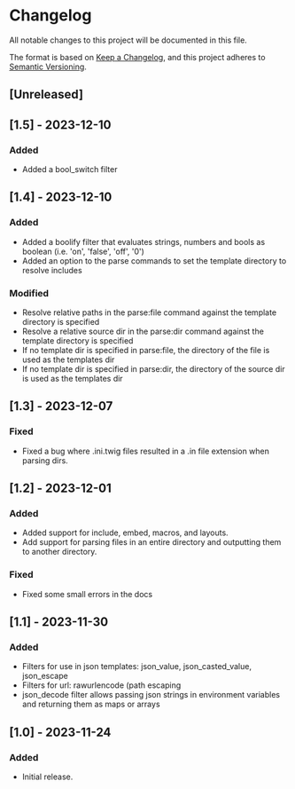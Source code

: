 # Changelog

All notable changes to this project will be documented in this file.

The format is based on [Keep a Changelog](https://keepachangelog.com/en/1.0.0/),
and this project adheres to [Semantic Versioning](https://semver.org/spec/v2.0.0.html).

## [Unreleased]

## [1.5] - 2023-12-10

### Added
- Added a bool_switch filter

## [1.4] - 2023-12-10

### Added
- Added a boolify filter that evaluates strings, numbers and bools as boolean (i.e. 'on', 'false', 'off', '0')
- Added an option to the parse commands to set the template directory to resolve includes

### Modified
- Resolve relative paths in the parse:file command against the template directory is specified
- Resolve a relative source dir in the parse:dir command against the template directory is specified
- If no template dir is specified in parse:file, the directory of the file is used as the templates dir
- If no template dir is specified in parse:dir, the directory of the source dir is used as the templates dir

## [1.3] - 2023-12-07

### Fixed
- Fixed a bug where .ini.twig files resulted in a .in file extension when parsing dirs.

## [1.2] - 2023-12-01

### Added
- Added support for include, embed, macros, and layouts.
- Add support for parsing files in an entire directory and outputting them to another directory.

### Fixed
- Fixed some small errors in the docs

## [1.1] - 2023-11-30

### Added

- Filters for use in json templates: json_value, json_casted_value, json_escape
- Filters for url: rawurlencode (path escaping
- json_decode filter allows passing json strings in environment variables and returning them as maps or arrays

## [1.0] - 2023-11-24

### Added

- Initial release.
